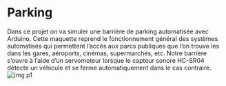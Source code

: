 # Parking
Dans ce projet on va simuler une barrière de parking automatisée avec Arduino. Cette maquette reprend le fonctionnement général des systèmes automatisés qui permettent l’accès aux parcs publiques que l’on trouve les dans les gares, aéroports, cinémas, supermarchés, etc. Notre barrière s’ouvre à l’aide d’un servomoteur lorsque le capteur sonore HC-SR04 détecte un véhicule et se ferme automatiquement dans le cas contraire.
![img p1](https://user-images.githubusercontent.com/61604270/166955360-20b85a7a-8fce-46ba-a5ca-5a4886d05ca1.png)
